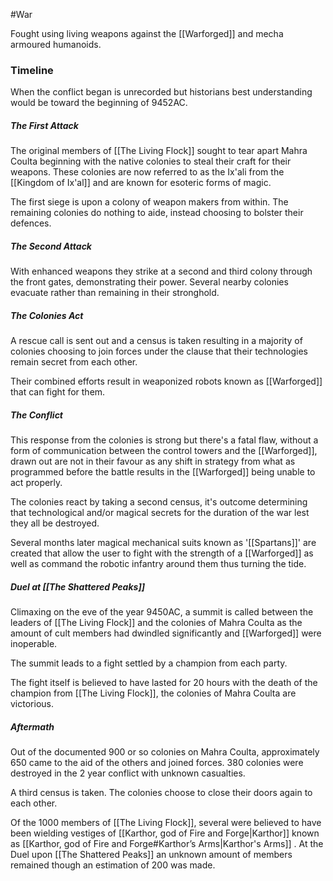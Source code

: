 #War

Fought using living weapons against the [[Warforged]] and mecha armoured humanoids.

### Timeline
When the conflict began is unrecorded but historians best understanding would be toward the beginning of 9452AC.

##### The First Attack
The original members of [[The Living Flock]] sought to tear apart Mahra Coulta beginning with the native colonies to steal their craft for their weapons. These colonies are now referred to as the Ix'ali from the [[Kingdom of Ix'al]] and are known for esoteric forms of magic.

The first siege is upon a colony of weapon makers from within. The remaining colonies do nothing to aide, instead choosing to bolster their defences.

##### The Second Attack
With enhanced weapons they strike at a second and third colony through the  front gates, demonstrating their power. Several nearby colonies evacuate rather than remaining in their stronghold.

##### The Colonies Act
A rescue call is sent out and a census is taken resulting in a majority of colonies choosing to join forces under the clause that their technologies remain secret from each other. 

Their combined efforts result in weaponized robots known as [[Warforged]] that can fight for them.

##### The Conflict
This response from the colonies is strong but there's a fatal flaw, without a form of communication between the control towers and the [[Warforged]], drawn out are not in their favour as any shift in strategy from what as programmed before the battle results in the [[Warforged]] being unable to act properly.

The colonies react by taking a second census, it's outcome determining that technological and/or magical secrets for the duration of the war lest they all be destroyed.

Several months later magical mechanical suits known as '[[Spartans]]' are created that allow the user to fight with the strength of a [[Warforged]] as well as command the robotic infantry around them thus turning the tide.

##### Duel at [[The Shattered Peaks]]
Climaxing on the eve of the year 9450AC, a summit is called between the leaders of [[The Living Flock]] and the colonies of Mahra Coulta as the amount of cult members had dwindled significantly and [[Warforged]] were inoperable.

The summit leads to a fight settled by a champion from each party.

The fight itself is believed to have lasted for 20 hours with the death of the champion from [[The Living Flock]], the colonies of Mahra Coulta are victorious.

##### Aftermath
Out of the documented 900 or so colonies on Mahra Coulta, approximately 650 came to the aid of the others and joined forces. 380 colonies were destroyed in the 2 year conflict with unknown casualties. 

A third census is taken. The colonies choose to close their doors again to each other.

Of the 1000 members of [[The Living Flock]], several were believed to have been wielding vestiges of [[Karthor, god of Fire and Forge|Karthor]] known as [[Karthor, god of Fire and Forge#Karthor’s Arms|Karthor's Arms]] . At the Duel upon [[The Shattered Peaks]] an unknown amount of members remained though an estimation of 200 was made.
